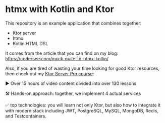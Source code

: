 # htmx with Kotlin and Ktor 

This repository is an example application that combines together:
* Ktor server
* htmx
* Kotlin HTML DSL 

It comes from the article that you can find on my blog: https://codersee.com/quick-quite-to-htmx-kotlin/

Also, if you are tired of wasting your time looking for good Ktor resources, then check out my [Ktor Server Pro course](https://codersee.com/courses/ktor-server-pro/):

▶️ Over 15 hours of video content divided into over 130 lessons

🛠️ Hands-on approach: together, we implement 4 actual services

✅ top technologies: you will learn not only Ktor, but also how to integrate it with modern stack including JWT, PostgreSQL, MySQL, MongoDB, Redis, and Testcontainers.